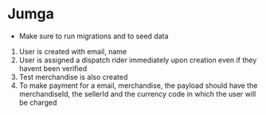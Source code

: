 # Jumga

- Make sure to run migrations and to seed data

1. User is created with email, name
2. User is assigned a dispatch rider immediately upon creation even if they havent been verified
3. Test merchandise is also created
4. To make payment for a email, merchandise, the payload should have the merchandiseId, the sellerId and the
   currency code in which the user will be  charged